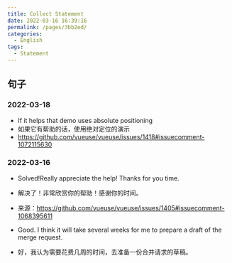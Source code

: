 ```yaml
---
title: Collect Statement
date: 2022-03-16 16:39:16
permalink: /pages/3bb2ed/
categories:
  - English
tags:
  - Statement
---
```


## 句子

### 2022-03-18

- If it helps that demo uses absolute positioning
- 如果它有帮助的话，使用绝对定位的演示
- https://github.com/vueuse/vueuse/issues/1418#issuecomment-1072115630

### 2022-03-16

- Solved!Really appreciate the help! Thanks for you time.
- 解决了！非常欣赏你的帮助！感谢你的时间。
- 来源：https://github.com/vueuse/vueuse/issues/1405#issuecomment-1068395611

- Good. I think it will take several weeks for me to prepare a draft of the merge request.
- 好，我认为需要花费几周的时间，去准备一份合并请求的草稿。
